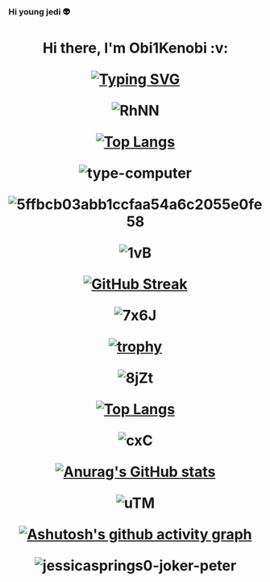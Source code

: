 ### Hi young jedi :alien:
<h1 align="center">Hi there, I'm Obi1Kenobi  :v: 









[![Typing SVG](https://readme-typing-svg.herokuapp.com?color=%2336BCF7&lines=Computer+science+student)](https://git.io/typing-svg)











![RhNN](https://user-images.githubusercontent.com/115603453/197369886-c1769046-bb4e-4480-93df-cda3f6e2cdb9.gif)

























 









[![Top Langs](https://github-readme-stats.vercel.app/api/top-langs/?username=anuraghazra&layout=compact)](https://github.com/anuraghazra/github-readme-stats)











  
  
 ![type-computer](https://user-images.githubusercontent.com/115603453/197324733-6304c31f-03c9-4973-817d-ddb8445079c8.gif)

  
  
  
  
  
  
  

  ![5ffbcb03abb1ccfaa54a6c2055e0fe58](https://user-images.githubusercontent.com/115603453/197328314-833daafe-6026-430e-87ad-6477766afd11.gif)
  
  
  
  
  

  
  
  
  
  
  
  
  
  
  ![1vB](https://user-images.githubusercontent.com/115603453/197332266-4f53647e-8a2d-49bc-8cd1-eac7fa9d4248.gif)

  
  
  
  
  
  
  
 [![GitHub Streak](https://github-readme-streak-stats.herokuapp.com/?user=DenverCoder1)](https://git.io/streak-stats)
  
  
  
  
  
  
  
  
  
  
  
  
  
  ![7x6J](https://user-images.githubusercontent.com/115603453/197332302-2f8a13d3-0e66-416a-bcb2-aef28f99f14b.gif)

  
  
  
  
  
  
  
  
  
  
  
[![trophy](https://github-profile-trophy.vercel.app/?username=ryo-ma)](https://github.com/ryo-ma/github-profile-trophy)
  
  
  
  
  
  
  
  
  ![8jZt](https://user-images.githubusercontent.com/115603453/197369902-e442d455-400a-4b5d-b99d-b8ada8db8ff1.gif)

  
  
  

  
  
  
  
  
  
  
  
  
  
[![Top Langs](https://github-readme-stats.vercel.app/api/top-langs/?username=anuraghazra&layout=compact)](https://github.com/anuraghazra/github-readme-stats)

  
  
  
  
  
  
  
  
  
  
  ![cxC](https://user-images.githubusercontent.com/115603453/197332447-4c93cfa7-589c-4ff8-9c0e-5f389a8b849e.gif)

  
  
  
  
  
  
  
  
  
  
  
  
  
  
  [![Anurag's GitHub stats](https://github-readme-stats.vercel.app/api?username=anuraghazra)](https://github.com/anuraghazra/github-readme-stats)
  
  
  
  
  
  
  
  
  
  
  
  
  
  
  
  
  ![uTM](https://user-images.githubusercontent.com/115603453/197332456-919210b5-fb50-4d83-b228-9b7339d8577f.gif)

  
  
  
  
  
  
  
  
  
  
  
  
  
  
  
  
  
  [![Ashutosh's github activity graph](https://activity-graph.herokuapp.com/graph?username=Ashutosh00710)](https://github.com/ashutosh00710/github-readme-activity-graph)
  
  
  
  
  
  
  
  
  
  
  
  
  
  
  
  
  
  
  
  
  
  
  
![jessicasprings0-joker-peter](https://user-images.githubusercontent.com/115603453/197424540-0936f6b3-4fb6-4db6-aa06-797dc70f0613.gif)

  
  

  
